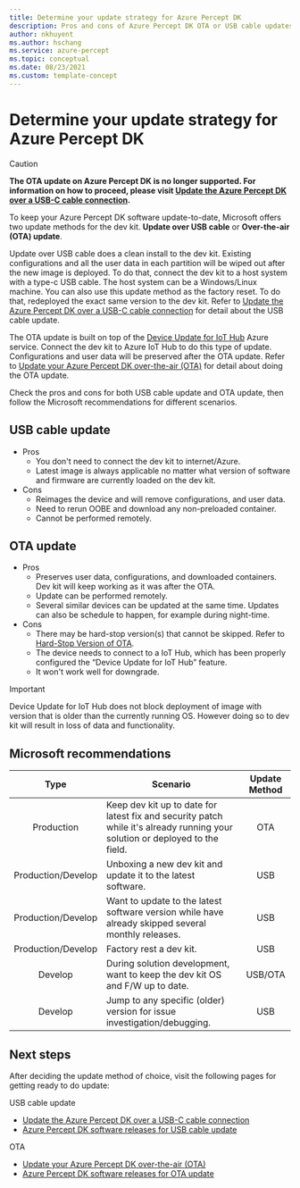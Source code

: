 ```yaml
---
title: Determine your update strategy for Azure Percept DK
description: Pros and cons of Azure Percept DK OTA or USB cable updates. Recommendation for choosing the best update approach for different users. 
author: nkhuyent
ms.author: hschang
ms.service: azure-percept
ms.topic: conceptual
ms.date: 08/23/2021
ms.custom: template-concept
---
```


# Determine your update strategy for Azure Percept DK

>[!CAUTION]
>**The OTA update on Azure Percept DK is no longer supported. For information on how to proceed, please visit [Update the Azure Percept DK over a USB-C cable connection](./how-to-update-via-usb.md).**

To keep your Azure Percept DK software update-to-date, Microsoft offers two update methods for the dev kit. **Update over USB cable** or **Over-the-air (OTA) update**.

Update over USB cable does a clean install to the dev kit. Existing configurations and all the user data in each partition will be wiped out after the new image is deployed. To do that, connect the dev kit to a host system with a type-c USB cable. The host system can be a Windows/Linux machine.  You can also use this update method as the factory reset. To do that, redeployed the exact same version to the dev kit. Refer to [Update the Azure Percept DK over a USB-C cable connection](./how-to-update-via-usb.md) for detail about the USB cable update.

The OTA update is built on top of the [Device Update for IoT Hub](../iot-hub-device-update/device-update-resources.md) Azure service. Connect the dev kit to Azure IoT Hub to do this type of update. Configurations and user data will be preserved after the OTA update. Refer to [Update your Azure Percept DK over-the-air (OTA)](./how-to-update-over-the-air.md) for detail about doing the OTA update.

Check the pros and cons for both USB cable update and OTA update, then follow the Microsoft recommendations for different scenarios.

## USB cable update

- Pros
  - You don't need to connect the dev kit to internet/Azure.
  - Latest image is always applicable no matter what version of software and firmware are currently loaded on the dev kit.
- Cons
  - Reimages the device and will remove configurations, and user data.
  - Need to rerun OOBE and download any non-preloaded container.
  - Cannot be performed remotely.

## OTA update

- Pros
  - Preserves user data, configurations, and downloaded containers. Dev kit will keep working as it was after the OTA.
  - Update can be performed remotely.
  - Several similar devices can be updated at the same time. Updates can also be schedule to happen, for example during night-time.
- Cons
  - There may be hard-stop version(s) that cannot be skipped. Refer to [Hard-Stop Version of OTA](./software-releases-over-the-air-updates.md#hard-stop-version-of-ota).
  - The device needs to connect to a IoT Hub, which has been properly configured the “Device Update for IoT Hub” feature.
  - It won't work well for downgrade.

> [!IMPORTANT]
> Device Update for IoT Hub does not block deployment of image with version that is older than the currently running OS. However doing so to dev kit will result in loss of data and functionality.

## Microsoft recommendations

|Type|Scenario|Update Method|
|:---:|---|:---:|
|Production|Keep dev kit up to date for latest fix and security patch while it's already running your solution or deployed to the field.|OTA|
|Production/Develop|Unboxing a new dev kit and update it to the latest software.|USB|
|Production/Develop|Want to update to the latest software version while have already skipped several monthly releases.|USB|
|Production/Develop|Factory rest a dev kit.|USB|
|Develop|During solution development, want to keep the dev kit OS and F/W up to date.|USB/OTA|
|Develop|Jump to any specific (older) version for issue investigation/debugging.|USB|

## Next steps

After deciding the update method of choice, visit the following pages for getting ready to do update:

USB cable update

- [Update the Azure Percept DK over a USB-C cable connection](./how-to-update-via-usb.md)
- [Azure Percept DK software releases for USB cable update](./software-releases-usb-cable-updates.md)

OTA

- [Update your Azure Percept DK over-the-air (OTA)](./how-to-update-over-the-air.md)
- [Azure Percept DK software releases for OTA update](./software-releases-over-the-air-updates.md)
